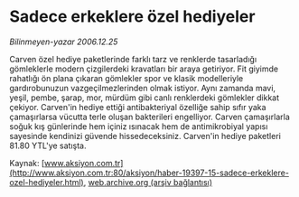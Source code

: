 # Sadece erkeklere özel hediyeler

*Bilinmeyen-yazar 2006.12.25*

<font class="agenda2NewsSpot">
 Carven özel hediye paketlerinde farklı tarz ve renklerde tasarladığı gömleklerle modern çizgilerdeki kravatları bir araya getiriyor. Fit giyimde rahatlığı ön plana çıkaran gömlekler spor ve klasik modelleriyle gardırobunuzun vazgeçilmezlerinden olmak istiyor.
</font>
<font class="newsDetail">
 Aynı zamanda mavi, yeşil, pembe, şarap, mor, mürdüm gibi canlı renklerdeki gömlekler dikkat çekiyor. Carven'in hediye ettiği antibakteriyal özelliğe sahip sıfır yaka çamaşırlarsa vücutta terle oluşan bakterileri engelliyor. Carven çamaşırlarla soğuk kış günlerinde hem içiniz ısınacak hem de antimikrobiyal yapısı sayesinde kendinizi güvende hissedeceksiniz. Carven'in hediye paketleri 81.80 YTL'ye satışta.
</font>

Kaynak: [www.aksiyon.com.tr](http://www.aksiyon.com.tr:80/aksiyon/haber-19397-15-sadece-erkeklere-ozel-hediyeler.html), [web.archive.org (arşiv bağlantısı)](http://web.archive.org/web/20110322050132/http://www.aksiyon.com.tr:80/aksiyon/haber-19397-15-sadece-erkeklere-ozel-hediyeler.html)
